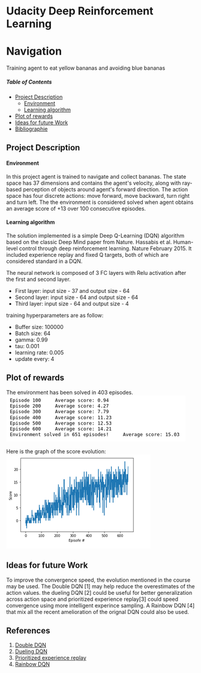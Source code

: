 # Udacity Deep Reinforcement Learning
# Navigation 
Training agent to eat yellow bananas and avoiding blue bananas

##### Table of Contents 
- [Project Description](#project-description)
    - [Environment](#environment)
    - [Learning algorithm](#learning-algorithm)
- [Plot of rewards](#plot-of-rewards)
- [Ideas for future Work](#ideas-for-future-work)
- [Bibliographie](#bibliographie)

## Project Description
#### Environment
In this project agent is trained to navigate and collect bananas. The state space has 37 dimensions and contains the agent's velocity, along with ray-based perception of objects around agent's forward direction. The action space has four discrete actions: move forward, move backward, turn right and turn left. The the environment is considered solved when agent obtains an average score of +13 over 100 consecutive episodes.

#### Learning algorithm
The solution implemented is a simple Deep Q-Learning (DQN) algorithm based on the classic Deep Mind paper from Nature. Hassabis et al. Human-level control through deep reinforcement learning. Nature February 2015. It included experience replay and fixed Q targets, both of which are considered standard in a DQN.
 
 The neural network is composed of 3 FC layers with Relu activation after the first and second layer.
 - First layer: input size - 37 and output size - 64
 - Second layer: input size - 64 and output size - 64
 - Third layer: input size - 64 and output size - 4

training hyperparameters are as follow:
- Buffer size: 100000
- Batch size: 64
- gamma: 0.99
- tau: 0.001
- learning rate: 0.005
- update every: 4

## Plot of rewards
The environment has been solved in 403 episodes. <br>
![scores](./Media/scores.png)

Here is the graph of the score evolution: <br>
![graph](./Media/graph.png)


## Ideas for future Work
To improve the convergence speed, the evolution mentioned in the course may be used. The Double DQN [1] may help reduce the overestimates of the action values. the dueling DQN [2] could be useful for better generalization across action space and prioritized experience replay[3] could speed convergence using more intelligent experince sampling. A Rainbow DQN [4] that mix all the recent amelioration of the orignal DQN could also be used.

## References
1. [Double DQN](https://arxiv.org/abs/1509.06461)
2. [Dueling DQN](https://arxiv.org/abs/1511.06581)
3. [Prioritized experience replay](https://arxiv.org/abs/1511.05952)
4. [Rainbow DQN](https://arxiv.org/abs/1710.02298)
